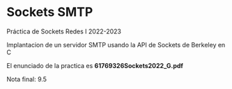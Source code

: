 # Sockets SMTP 
 Práctica de Sockets Redes I 2022-2023  
 
 Implantacion de un servidor SMTP usando la API de Sockets de Berkeley en C  
 
 El enunciado de la practica es **61769326Sockets2022_G.pdf**  
 
 
 Nota final: 9.5
